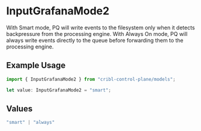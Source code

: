 # InputGrafanaMode2

With Smart mode, PQ will write events to the filesystem only when it detects backpressure from the processing engine. With Always On mode, PQ will always write events directly to the queue before forwarding them to the processing engine.

## Example Usage

```typescript
import { InputGrafanaMode2 } from "cribl-control-plane/models";

let value: InputGrafanaMode2 = "smart";
```

## Values

```typescript
"smart" | "always"
```